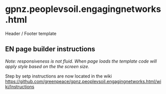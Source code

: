 # gpnz.peoplevsoil.engagingnetworks.html
Header / Footer template

## EN page builder instructions

*Note: responsiveness is not fluid. When page loads the template code will apply style based on the the screen size.*

Step by setp instructions are now located in the wiki
https://github.com/greenpeace/gpnz.peoplevsoil.engagingnetworks.html/wiki/Instructions
